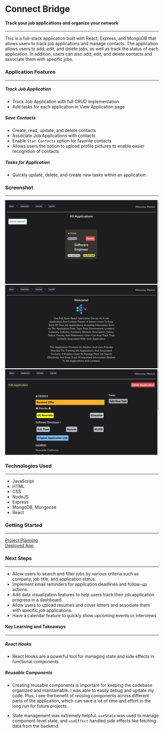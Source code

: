 # Connect Bridge
#### Track your job applications and organize your network
___
This is a full-stack application built with React, Express, and MongoDB that allows users to track job applications and manage contacts. The application allows users to add, edit, and delete jobs, as well as track the status of each application. In addition, users can also add, edit, and delete contacts and associate them with specific jobs.

### Application Features
___

##### Track Job Application
- Track Job Application with full CRUD implementation
- Add tasks for each application in View Application page

##### Save Contacts
-  Create, read, update, and delete contacts
- Associate Job Applications with contacts
- Enable ```Star Contacts``` option for favorite contacts
- Allows users the option to upload profile pictures to enable easier recognition of contacts

##### Tasks for Application
- Quickly update, delete, and create new tasks within an application.

### Screenshot
___
<img src="./public/assets/1.png">
<img src="./public/assets/2.png">
<img src="./public/assets/3.png">


### Technologies Used
___
- JavaScript
- HTML
- CSS
- NodeJS
- Express
- MongoDB, Mongoose
- React

### Getting Started
___

<a href="https://trello.com/b/dbFgNmVC/job-app-tracker">Project Planning</a>
<br>
<a href="">Deployed App</a>

### Next Steps
___
- Allow users to search and filter jobs by various criteria such as company, job title, and application status.
- Implement email reminders for application deadlines and follow-up actions.
- Add data visualization features to help users track their job application progress in a dashboard.
- Allow users to upload resumes and cover letters and associate them with specific job applications.
- Have a calendar feature to quickly show upcoming events or interviews


#### Key Learning and Takeaways
___

##### React Hooks
  - React Hooks are a powerful tool for managing state and side effects in functional components

##### Reusable Components
  - Creating reusable components is important for keeping the codebase organized and maintainable. I was able to easily debug and update my code. Plus, I see the benefit of reusing components across different parts of the application, which can save a lot of time and effort in the long run for future projects.

- State management was extremely helpful. ```useState``` was used to manage component-level state, and ```useEffect``` handled side effects like fetching data from the backend.